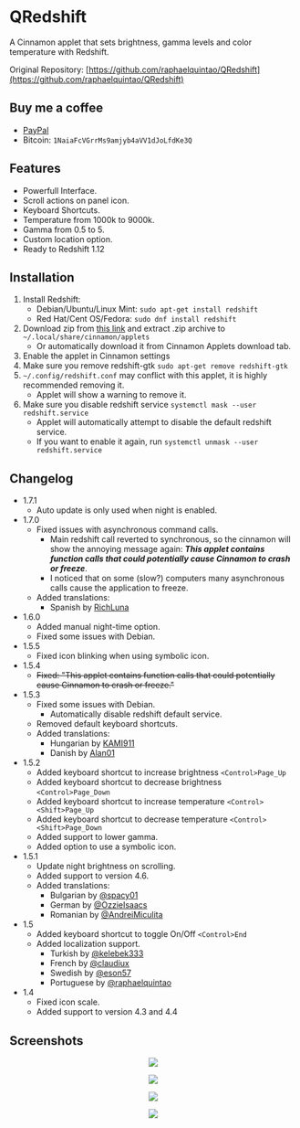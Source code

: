 QRedshift
===
A Cinnamon applet that sets brightness, gamma levels and color temperature with Redshift.

Original Repository: [https://github.com/raphaelquintao/QRedshift](https://github.com/raphaelquintao/QRedshift)

## Buy me a coffee
 - [PayPal](https://www.paypal.com/cgi-bin/webscr?cmd=_s-xclick&hosted_button_id=ZLHQD3GQ5YNR6&source=url)
 - Bitcoin: `1NaiaFcVGrrMs9amjyb4aVV1dJoLfdKe3Q`

## Features
* Powerfull Interface.
* Scroll actions on panel icon.
* Keyboard Shortcuts.
* Temperature from 1000k to 9000k.
* Gamma from 0.5 to 5.
* Custom location option.
* Ready to Redshift 1.12

## Installation
1. Install Redshift:
    - Debian/Ubuntu/Linux Mint: `sudo apt-get install redshift`
    - Red Hat/Cent OS/Fedora: `sudo dnf install redshift`
2. Download zip from [this link](https://cinnamon-spices.linuxmint.com/files/applets/qredshift@quintao.zip) and extract .zip archive to `~/.local/share/cinnamon/applets`
    - Or automatically download it from Cinnamon Applets download tab.
3. Enable the applet in Cinnamon settings
4. Make sure you remove redshift-gtk `sudo apt-get remove redshift-gtk`
5. `~/.config/redshift.conf` may conflict with this applet, it is highly recommended removing it.
    - Applet will show a warning to remove it.
6. Make sure you disable redshift service `systemctl mask --user redshift.service`
    - Applet will automatically attempt to disable the default redshift service.
    - If you want to enable it again, run `systemctl unmask --user redshift.service`

## Changelog
* 1.7.1
    - Auto update is only used when night is enabled.
* 1.7.0
    - Fixed issues with asynchronous command calls.
        - Main redshift call reverted to synchronous, so the cinnamon will show the annoying message again: ***This applet contains function calls that could potentially cause Cinnamon to crash or freeze***.
        - I noticed that on some (slow?) computers many asynchronous calls cause the application to freeze.
    - Added translations:
        - Spanish by [RichLuna](https://github.com/RichLuna "@RichLuna on Github")
* 1.6.0
    - Added manual night-time option.
    - Fixed some issues with Debian.
* 1.5.5
    - Fixed icon blinking when using symbolic icon.
* 1.5.4
    - ~~Fixed: "This applet contains function calls that could potentially cause Cinnamon to crash or freeze."~~
* 1.5.3
    - Fixed some issues with Debian.
        - Automatically disable redshift default service.
    - Removed default keyboard shortcuts.
    - Added translations:
        - Hungarian by [KAMI911](https://github.com/KAMI911 "@KAMI911 on Github")
        - Danish by [Alan01](https://github.com/Alan01 "@Alan01 on Github")
* 1.5.2
    - Added keyboard shortcut to increase brightness `<Control>Page_Up`
    - Added keyboard shortcut to decrease brightness `<Control>Page_Down`
    - Added keyboard shortcut to increase temperature `<Control><Shift>Page_Up`
    - Added keyboard shortcut to decrease temperature `<Control><Shift>Page_Down`
    - Added support to lower gamma.
    - Added option to use a symbolic icon.
* 1.5.1
    - Update night brightness on scrolling.
    - Added support to version 4.6.
    - Added translations:
        - Bulgarian by [@spacy01](https://github.com/spacy01 "@spacy01 on Github")
        - German by [@OzzieIsaacs](https://github.com/OzzieIsaacs "@OzzieIsaacs on Github")
        - Romanian by [@AndreiMiculita](https://github.com/AndreiMiculita "@AndreiMiculita on Github")
* 1.5
    - Added keyboard shortcut to toggle On/Off `<Control>End`
    - Added localization support.
        - Turkish by [@kelebek333](https://github.com/kelebek333 "@kelebek333 on Github")
        - French by [@claudiux](https://github.com/claudiux "@claudiux on Github")
        - Swedish by [@eson57](https://github.com/eson57 "@eson57 on Github")
        - Portuguese by [@raphaelquintao](https://github.com/raphaelquintao "@raphaelquintao on Github")
* 1.4
    - Fixed icon scale.
    - Added support to version 4.3 and 4.4
    

## Screenshots
<span style="display:block; text-align:center">

![](https://raw.githubusercontent.com/raphaelquintao/QRedshift/master/screenshot.png)

![](https://raw.githubusercontent.com/raphaelquintao/QRedshift/master/screenshots/screenshot1.png)

![](https://raw.githubusercontent.com/raphaelquintao/QRedshift/master/screenshots/screenshot2.png)

![](https://raw.githubusercontent.com/raphaelquintao/QRedshift/master/screenshots/screenshot3.png)

</span>


